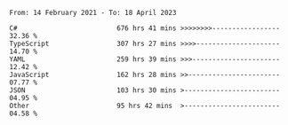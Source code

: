<!-- [![Top Langs](https://github-readme-stats.vercel.app/api/top-langs/?username=thititongumpun&layout=compact&langs_count=7&theme=prussian)](https://github.com/thititongumpun)
[![Anurag's GitHub stats](https://github-readme-stats.vercel.app/api?username=thititongumpun&hide=stars&show_icons=true&theme=prussian)](https://github.com/thititongumpun) -->

<!--START_SECTION:waka-->

```text
From: 14 February 2021 - To: 18 April 2023

C#                         676 hrs 41 mins >>>>>>>>-----------------   32.36 %
TypeScript                 307 hrs 27 mins >>>>---------------------   14.70 %
YAML                       259 hrs 39 mins >>>----------------------   12.42 %
JavaScript                 162 hrs 28 mins >>-----------------------   07.77 %
JSON                       103 hrs 30 mins >------------------------   04.95 %
Other                      95 hrs 42 mins  >------------------------   04.58 %
```

<!--END_SECTION:waka-->
